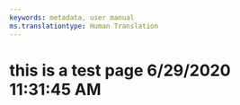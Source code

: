 ```yaml
---
keywords: metadata, user manual
ms.translationtype: Human Translation
---
```

# this is a test page 6/29/2020 11:31:45 AM